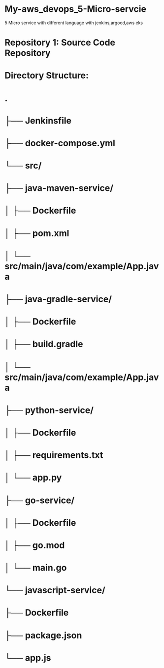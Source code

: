 # My-aws_devops_5-Micro-servcie
5 Micro service with different language with jenkins,argocd,aws eks

# Repository 1: Source Code Repository
# Directory Structure:
# .
# ├── Jenkinsfile
# ├── docker-compose.yml
# └── src/
#     ├── java-maven-service/
#     │   ├── Dockerfile
#     │   ├── pom.xml
#     │   └── src/main/java/com/example/App.java
#     ├── java-gradle-service/
#     │   ├── Dockerfile
#     │   ├── build.gradle
#     │   └── src/main/java/com/example/App.java
#     ├── python-service/
#     │   ├── Dockerfile
#     │   ├── requirements.txt
#     │   └── app.py
#     ├── go-service/
#     │   ├── Dockerfile
#     │   ├── go.mod
#     │   └── main.go
#     └── javascript-service/
#         ├── Dockerfile
#         ├── package.json
#         └── app.js
